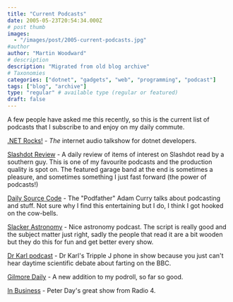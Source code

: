```yaml
---
title: "Current Podcasts"
date: 2005-05-23T20:54:34.000Z
# post thumb
images:
  - "/images/post/2005-current-podcasts.jpg"
#author
author: "Martin Woodward"
# description
description: "Migrated from old blog archive"
# Taxonomies
categories: ["dotnet", "gadgets", "web", "programming", "podcast"]
tags: ["blog", "archive"]
type: "regular" # available type (regular or featured)
draft: false
---
```


A few people have asked me this recently, so this is the current list of podcasts that I subscribe to and enjoy on my daily commute.

[.NET Rocks!](http://www.dotnetrocks.com/) - _The_ internet audio talkshow for dotnet developers.

[Slashdot Review](http://www.slashdotreview.com/) - A daily review of items of interest on Slashdot read by a southern guy. This is one of my favourite podcasts and the production quality is spot on. The featured garage band at the end is sometimes a pleasure, and sometimes something I just fast forward (the power of podcasts!)

[Daily Source Code](http://www.curry.com) - The "Podfather" Adam Curry talks about podcasting and stuff. Not sure why I find this entertaining but I do, I think I got hooked on the cow-bells.

[Slacker Astronomy](http://www.slackerastronomy.org/) - Nice astronomy podcast. The script is really good and the subject matter just right, sadly the people that read it are a bit wooden but they do this for fun and get better every show.

[Dr Karl podcast](http://www.abc.net.au/science/k2/stn/podcast.htm) - Dr Karl's Tripple J phone in show because you just can't hear daytime scientific debate about farting on the BBC.

[Gilmore Daily](http://gillmordaily.podshow.com/) - A new addition to my podroll, so far so good.

[In Business](http://www.bbc.co.uk/radio4/news/inbusiness/index.shtml) - Peter Day's great show from Radio 4.
